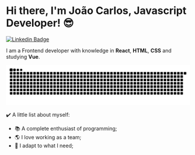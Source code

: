 # Hi there, I'm João Carlos, Javascript Developer! :sunglasses:

[![Linkedin Badge](https://img.shields.io/badge/-LinkedIn-blue?style=flat-square&logo=Linkedin&logoColor=white&link=https://www.linkedin.com/in/gustavo-giovanne)](https://www.linkedin.com/in/joaocarlopa/)

I am a Frontend developer with knowledge in **React**, **HTML**, **CSS** and studying **Vue**.

<img src='./snake.svg' />

:heavy_check_mark: A little list about myself:

* :books: A complete enthusiast of programming;
* :earth_americas: I love working as a team;
* :muscle: I adapt to what I need;


